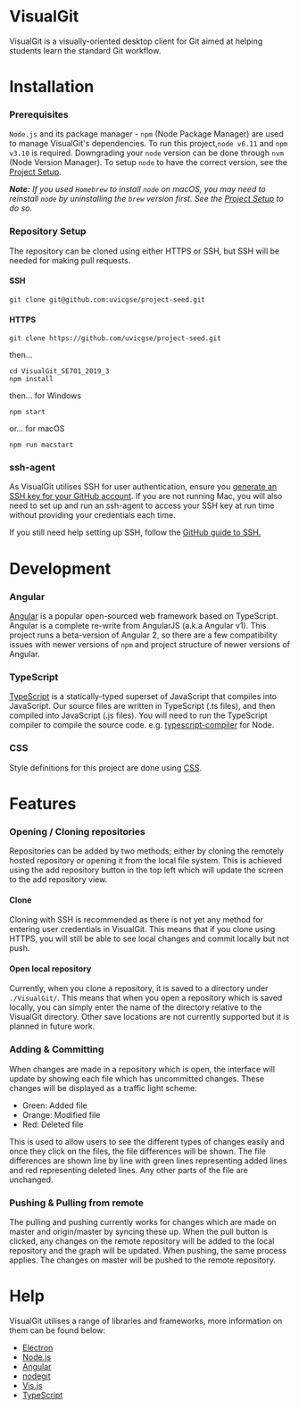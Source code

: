 # VisualGit 

VisualGit is a visually-oriented desktop client for Git aimed at helping students learn the standard Git workflow.

# Installation

### Prerequisites

`Node.js` and its package manager - `npm` (Node Package Manager) are used to manage VisualGit's dependencies. To run 
this project,`node v6.11` and `npm v3.10` is required. Downgrading your `node` version can be done through `nvm` (Node 
Version Manager). To setup `node` to have the correct version, see the 
[Project Setup](https://github.com/uvicgse/project-seed/wiki/Project-Setup).

**_Note:_** _If you used `Homebrew` to install `node` on macOS, you may need to reinstall `node` by uninstalling the `brew` 
version first. See the [Project Setup](https://github.com/uvicgse/project-seed/wiki/Project-Setup) to do so._

### Repository Setup
The repository can be cloned using either HTTPS or SSH, but SSH will be needed for making pull requests.

#### SSH
````
git clone git@github.com:uvicgse/project-seed.git
````

#### HTTPS
````
git clone https://github.com/uvicgse/project-seed.git
````
then...

````
cd VisualGit_SE701_2019_3
npm install
````
then... for Windows 
````
npm start
````

or... for macOS
````
npm run macstart
````

### ssh-agent
As VisualGit utilises SSH for user authentication, ensure you 
[generate an SSH key for your GitHub account](https://help.github.com/articles/generating-a-new-ssh-key-and-adding-it-to-the-ssh-agent/). 
If you are not running Mac, you will also need to set up and run an ssh-agent to access your SSH key at run time 
without providing your credentials each time.

If you still need help setting up SSH, follow the [GitHub guide to SSH.](https://help.github.com/en/articles/connecting-to-github-with-ssh)
# Development

### Angular
[Angular](https://angular.io/) is a popular open-sourced web framework based on TypeScript. Angular is a complete 
re-write from AngularJS (a.k.a Angular v1). This project runs a beta-version of Angular 2, so there are a few 
compatibility issues with newer versions of `npm` and project structure of newer versions of Angular. 

### TypeScript
[TypeScript](https://www.typescriptlang.org/) is a statically-typed superset of JavaScript that compiles into JavaScript. 
Our source files are written in TypeScript (.ts files), and then compiled into JavaScript (.js files). You will need to 
run the TypeScript compiler to compile the source code. e.g. [typescript-compiler](https://www.npmjs.com/package/typescript-compiler) 
for Node.

### CSS
Style definitions for this project are done using [CSS](https://www.w3.org/Style/CSS/Overview.en.html).

# Features

### Opening / Cloning repositories
Repositories can be added by two methods; either by cloning the remotely hosted repository or opening it from the local 
file system. This is achieved using the add repository button in the top left which will update the screen to the add 
repository view.

#### Clone
Cloning with SSH is recommended as there is not yet any method for entering user credentials in VisualGit. This means 
that if you clone using HTTPS, you will still be able to see local changes and commit locally but not push.

#### Open local repository
Currently, when you clone a repository, it is saved to a directory under `./VisualGit/`. This means that when you open a
 repository which is saved locally, you can simply enter the name of the directory relative to the VisualGit directory. 
 Other save locations are not currently supported but it is planned in future work.

### Adding & Committing
When changes are made in a repository which is open, the interface will update by showing each file which has uncommitted 
changes. These changes will be displayed as a traffic light scheme:
 - Green: Added file
 - Orange: Modified file
 - Red: Deleted file

This is used to allow users to see the different types of changes easily and once they click on the files, the file 
differences will be shown. The file differences are shown line by line with green lines representing added lines and 
red representing deleted lines. Any other parts of the file are unchanged.

### Pushing & Pulling from remote
The pulling and pushing currently works for changes which are made on master and origin/master by syncing these up. 
When the pull button is clicked, any changes on the remote repository will be added to the local repository and the 
graph will be updated. When pushing, the same process applies. The changes on master will be pushed to the remote 
repository.


# Help
VisualGit utilises a range of libraries and frameworks, more information on them can be found below:

 - [Electron](http://electron.atom.io/)
 - [Node.js](https://nodejs.org/en/about/)
 - [Angular](https://angular.io/)
 - [nodegit](http://www.nodegit.org/)
 - [Vis.js](http://visjs.org/docs/network/)
 - [TypeScript](https://www.typescriptlang.org/)
